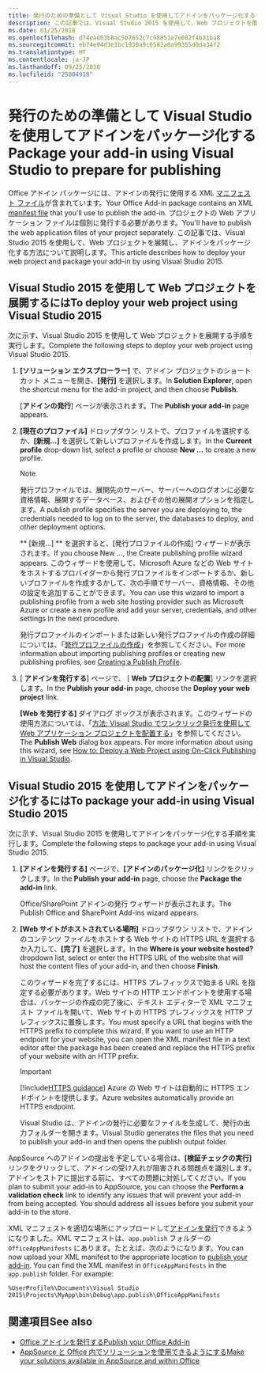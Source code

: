 ```yaml
---
title: 発行のための準備として Visual Studio を使用してアドインをパッケージ化する| Microsoft Docs
description: この記事では、Visual Studio 2015 を使用して、Web プロジェクトを展開し、アドインをパッケージ化する方法について説明します。
ms.date: 01/25/2018
ms.openlocfilehash: d74ead03b8ac5b7652c7c98851e7e082f4b31ba8
ms.sourcegitcommit: eb74e94d3e1bc1930a9c6582a0a99355d0da34f2
ms.translationtype: HT
ms.contentlocale: ja-JP
ms.lasthandoff: 09/25/2018
ms.locfileid: "25004918"
---
```

# <a name="package-your-add-in-using-visual-studio-to-prepare-for-publishing"></a><span data-ttu-id="08460-103">発行のための準備として Visual Studio を使用してアドインをパッケージ化する</span><span class="sxs-lookup"><span data-stu-id="08460-103">Package your add-in using Visual Studio to prepare for publishing</span></span>

<span data-ttu-id="08460-104">Office アドイン パッケージには、アドインの発行に使用する XML [マニフェスト ファイル](../develop/add-in-manifests.md)が含まれています。</span><span class="sxs-lookup"><span data-stu-id="08460-104">Your Office Add-in package contains an XML [manifest file](../develop/add-in-manifests.md) that you'll use to publish the add-in.</span></span> <span data-ttu-id="08460-105">プロジェクトの Web アプリケーション ファイルは個別に発行する必要があります。</span><span class="sxs-lookup"><span data-stu-id="08460-105">You'll have to publish the web application files of your project separately.</span></span> <span data-ttu-id="08460-106">この記事では、Visual Studio 2015 を使用して、Web プロジェクトを展開し、アドインをパッケージ化する方法について説明します。</span><span class="sxs-lookup"><span data-stu-id="08460-106">This article describes how to deploy your web project and package your add-in by using Visual Studio 2015.</span></span>

## <a name="to-deploy-your-web-project-using-visual-studio-2015"></a><span data-ttu-id="08460-107">Visual Studio 2015 を使用して Web プロジェクトを展開するには</span><span class="sxs-lookup"><span data-stu-id="08460-107">To deploy your web project using Visual Studio 2015</span></span>

<span data-ttu-id="08460-108">次に示す、Visual Studio 2015 を使用して Web プロジェクトを展開する手順を実行します。</span><span class="sxs-lookup"><span data-stu-id="08460-108">Complete the following steps to deploy your web project using Visual Studio 2015.</span></span>

1. <span data-ttu-id="08460-109">**[ソリューション エクスプローラー]** で、アドイン プロジェクトのショートカット メニューを開き、**[発行]** を選択します。</span><span class="sxs-lookup"><span data-stu-id="08460-109">In  **Solution Explorer**, open the shortcut menu for the add-in project, and then choose  **Publish**.</span></span>
    
    <span data-ttu-id="08460-110">[**アドインの発行**] ページが表示されます。</span><span class="sxs-lookup"><span data-stu-id="08460-110">The  **Publish your add-in** page appears.</span></span>
    
2. <span data-ttu-id="08460-111">**[現在のプロファイル]** ドロップダウン リストで、プロファイルを選択するか、**[新規…]** を選択して新しいプロファイルを作成します。</span><span class="sxs-lookup"><span data-stu-id="08460-111">In the  **Current profile** drop-down list, select a profile or choose **New ...** to create a new profile.</span></span>
    
    > [!NOTE]
    > <span data-ttu-id="08460-112">発行プロファイルでは、展開先のサーバー、サーバーへのログオンに必要な資格情報、展開するデータベース、およびその他の展開オプションを指定します。</span><span class="sxs-lookup"><span data-stu-id="08460-112">A publish profile specifies the server you are deploying to, the credentials needed to log on to the server, the databases to deploy, and other deployment options.</span></span>

    <span data-ttu-id="08460-113">\*\* [新規...] \*\* を選択すると、[発行プロファイルの作成] ウィザードが表示されます。</span><span class="sxs-lookup"><span data-stu-id="08460-113">If you choose  New ..., the  Create publishing profile wizard appears.</span></span> <span data-ttu-id="08460-114">このウィザードを使用して、Microsoft Azure などの Web サイトをホストするプロバイダーから発行プロファイルをインポートするか、新しいプロファイルを作成するかして、次の手順でサーバー、資格情報、その他の設定を追加することができます。</span><span class="sxs-lookup"><span data-stu-id="08460-114">You can use this wizard to import a publishing profile from a web site hosting provider such as Microsoft Azure or create a new profile and add your server, credentials, and other settings in the next procedure.</span></span>
    
    <span data-ttu-id="08460-115">発行プロファイルのインポートまたは新しい発行プロファイルの作成の詳細については、「[発行プロファイルの作成](https://msdn.microsoft.com/library/dd465337.aspx#creating_a_profile)」を参照してください。</span><span class="sxs-lookup"><span data-stu-id="08460-115">For more information about importing publishing profiles or creating new publishing profiles, see [Creating a Publish Profile](https://msdn.microsoft.com/library/dd465337.aspx#creating_a_profile).</span></span>
    
3. <span data-ttu-id="08460-116">[ **アドインを発行する**] ページで、 [ **Web プロジェクトの配置**] リンクを選択します。</span><span class="sxs-lookup"><span data-stu-id="08460-116">In the  **Publish your add-in** page, choose the **Deploy your web project** link.</span></span>
    
    <span data-ttu-id="08460-p103">**[Web を発行する]** ダイアログ ボックスが表示されます。このウィザードの使用方法については、「[方法: Visual Studio でワンクリック発行を使用して Web アプリケーション プロジェクトを配置する](https://msdn.microsoft.com/library/dd465337.aspx)」を参照してください。</span><span class="sxs-lookup"><span data-stu-id="08460-p103">The  **Publish Web** dialog box appears. For more information about using this wizard, see [How to: Deploy a Web Project using On-Click Publishing in Visual Studio](https://msdn.microsoft.com/library/dd465337.aspx).</span></span>
    

## <a name="to-package-your-add-in-using-visual-studio-2015"></a><span data-ttu-id="08460-119">Visual Studio 2015 を使用してアドインをパッケージ化するには</span><span class="sxs-lookup"><span data-stu-id="08460-119">To package your add-in using Visual Studio 2015</span></span>

<span data-ttu-id="08460-120">次に示す、Visual Studio 2015 を使用してアドインをパッケージ化する手順を実行します。</span><span class="sxs-lookup"><span data-stu-id="08460-120">Complete the following steps to package your add-in using Visual Studio 2015.</span></span>

1. <span data-ttu-id="08460-121">**[アドインを発行する]** ページで、**[アドインのパッケージ化]** リンクをクリックします。</span><span class="sxs-lookup"><span data-stu-id="08460-121">In the **Publish your add-in** page, choose the **Package the add-in** link.</span></span>
    
    <span data-ttu-id="08460-122">Office/SharePoint アドインの発行 ウィザードが表示されます。</span><span class="sxs-lookup"><span data-stu-id="08460-122">The Publish Office and SharePoint Add-ins wizard appears.</span></span>
    
2. <span data-ttu-id="08460-123">**[Web サイトがホストされている場所]** ドロップダウン リストで、アドインのコンテンツ ファイルをホストする Web サイトの HTTPS URL を選択するか入力して、**[完了]** を選択します。</span><span class="sxs-lookup"><span data-stu-id="08460-123">In the **Where is your website hosted?** dropdown list, select or enter the HTTPS URL of the website that will host the content files of your add-in, and then choose **Finish**.</span></span> 
    
    <span data-ttu-id="08460-p104">このウィザードを完了するには、HTTPS プレフィックスで始まる URL を指定する必要があります。Web サイトの HTTP エンドポイントを使用する場合は、パッケージの作成の完了後に、テキスト エディターで XML マニフェスト ファイルを開いて、Web サイトの HTTPS プレフィックスを HTTP プレフィックスに置換します。</span><span class="sxs-lookup"><span data-stu-id="08460-p104">You must specify a URL that begins with the HTTPS prefix to complete this wizard. If you want to use an HTTP endpoint for your website, you can open the XML manifest file in a text editor after the package has been created and replace the HTTPS prefix of your website with an HTTP prefix.</span></span> 

    > [!IMPORTANT]
    > [!include[HTTPS guidance](../includes/https-guidance.md)]<span data-ttu-id="08460-126"> Azure の Web サイトは自動的に HTTPS エンドポイントを提供します。</span><span class="sxs-lookup"><span data-stu-id="08460-126">Azure websites automatically provide an HTTPS endpoint.</span></span>

    <span data-ttu-id="08460-127">Visual Studio は、アドインの発行に必要なファイルを生成して、発行の出力フォルダーを開きます。</span><span class="sxs-lookup"><span data-stu-id="08460-127">Visual Studio generates the files that you need to publish your add-in and then opens the publish output folder.</span></span> 
    
<span data-ttu-id="08460-p105">AppSource へのアドインの提出を予定している場合は、**[検証チェックの実行]** リンクをクリックして、アドインの受け入れが阻害される問題点を識別します。アドインをストアに提出する前に、すべての問題に対処してください。</span><span class="sxs-lookup"><span data-stu-id="08460-p105">If you plan to submit your add-in to AppSource, you can choose the **Perform a validation check** link to identify any issues that will prevent your add-in from being accepted. You should address all issues before you submit your add-in to the store.</span></span>

<span data-ttu-id="08460-p106">XML マニフェストを適切な場所にアップロードして[アドインを発行](../publish/publish.md)できるようになりました。XML マニフェストは、`app.publish` フォルダーの `OfficeAppManifests` にあります。たとえば、次のようになります。</span><span class="sxs-lookup"><span data-stu-id="08460-p106">You can now upload your XML manifest to the appropriate location to [publish your add-in](../publish/publish.md). You can find the XML manifest in `OfficeAppManifests` in the `app.publish` folder. For example:</span></span>

 `%UserProfile%\Documents\Visual Studio 2015\Projects\MyApp\bin\Debug\app.publish\OfficeAppManifests`


## <a name="see-also"></a><span data-ttu-id="08460-133">関連項目</span><span class="sxs-lookup"><span data-stu-id="08460-133">See also</span></span>

- [<span data-ttu-id="08460-134">Office アドインを発行する</span><span class="sxs-lookup"><span data-stu-id="08460-134">Publish your Office Add-in</span></span>](../publish/publish.md)
- [<span data-ttu-id="08460-135">AppSource と Office 内でソリューションを使用できるようにする</span><span class="sxs-lookup"><span data-stu-id="08460-135">Make your solutions available in AppSource and within Office</span></span>](https://docs.microsoft.com/office/dev/store/submit-to-the-office-store)
    
